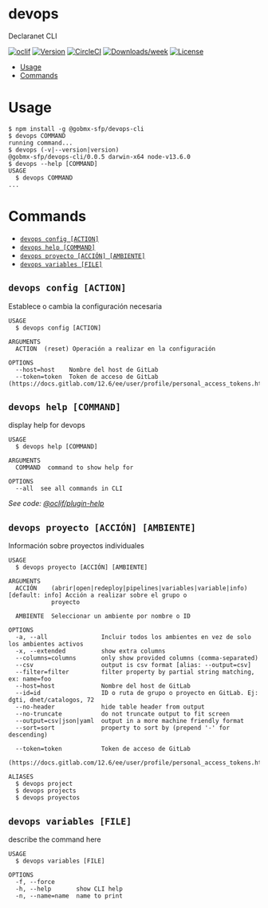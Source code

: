 devops
====

Declaranet CLI

[![oclif](https://img.shields.io/badge/cli-oclif-brightgreen.svg)](https://oclif.io)
[![Version](https://img.shields.io/npm/v/devops.svg)](https://npmjs.org/package/devops)
[![CircleCI](https://circleci.com/gh/dreglad/devops/tree/master.svg?style=shield)](https://circleci.com/gh/dreglad/devops/tree/master)
[![Downloads/week](https://img.shields.io/npm/dw/devops.svg)](https://npmjs.org/package/devops)
[![License](https://img.shields.io/npm/l/devops.svg)](https://github.com/dreglad/devops/blob/master/package.json)

<!-- toc -->
* [Usage](#usage)
* [Commands](#commands)
<!-- tocstop -->
# Usage
<!-- usage -->
```sh-session
$ npm install -g @gobmx-sfp/devops-cli
$ devops COMMAND
running command...
$ devops (-v|--version|version)
@gobmx-sfp/devops-cli/0.0.5 darwin-x64 node-v13.6.0
$ devops --help [COMMAND]
USAGE
  $ devops COMMAND
...
```
<!-- usagestop -->
# Commands
<!-- commands -->
* [`devops config [ACTION]`](#devops-config-action)
* [`devops help [COMMAND]`](#devops-help-command)
* [`devops proyecto [ACCIÓN] [AMBIENTE]`](#devops-proyecto-acción-ambiente)
* [`devops variables [FILE]`](#devops-variables-file)

## `devops config [ACTION]`

Establece o cambia la configuración necesaria

```
USAGE
  $ devops config [ACTION]

ARGUMENTS
  ACTION  (reset) Operación a realizar en la configuración

OPTIONS
  --host=host    Nombre del host de GitLab
  --token=token  Token de acceso de GitLab (https://docs.gitlab.com/12.6/ee/user/profile/personal_access_tokens.html)
```

## `devops help [COMMAND]`

display help for devops

```
USAGE
  $ devops help [COMMAND]

ARGUMENTS
  COMMAND  command to show help for

OPTIONS
  --all  see all commands in CLI
```

_See code: [@oclif/plugin-help](https://github.com/oclif/plugin-help/blob/v2.2.3/src/commands/help.ts)_

## `devops proyecto [ACCIÓN] [AMBIENTE]`

Información sobre proyectos individuales

```
USAGE
  $ devops proyecto [ACCIÓN] [AMBIENTE]

ARGUMENTS
  ACCIÓN    (abrir|open|redeploy|pipelines|variables|variable|info) [default: info] Acción a realizar sobre el grupo o
            proyecto

  AMBIENTE  Seleccionar un ambiente por nombre o ID

OPTIONS
  -a, --all               Incluir todos los ambientes en vez de solo los ambientes activos
  -x, --extended          show extra columns
  --columns=columns       only show provided columns (comma-separated)
  --csv                   output is csv format [alias: --output=csv]
  --filter=filter         filter property by partial string matching, ex: name=foo
  --host=host             Nombre del host de GitLab
  --id=id                 ID o ruta de grupo o proyecto en GitLab. Ej: dgti, dnet/catalogos, 72
  --no-header             hide table header from output
  --no-truncate           do not truncate output to fit screen
  --output=csv|json|yaml  output in a more machine friendly format
  --sort=sort             property to sort by (prepend '-' for descending)

  --token=token           Token de acceso de GitLab
                          (https://docs.gitlab.com/12.6/ee/user/profile/personal_access_tokens.html)

ALIASES
  $ devops project
  $ devops projects
  $ devops proyectos
```

## `devops variables [FILE]`

describe the command here

```
USAGE
  $ devops variables [FILE]

OPTIONS
  -f, --force
  -h, --help       show CLI help
  -n, --name=name  name to print
```
<!-- commandsstop -->
